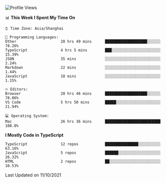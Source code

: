 <!--START_SECTION:waka-->
![Profile Views](http://img.shields.io/badge/Profile%20Views-7-blue)

📊 **This Week I Spent My Time On** 

```text
⌚︎ Time Zone: Asia/Shanghai

💬 Programming Languages: 
Other                    20 hrs 49 mins      ███████████████████░░░░░░   78.26% 
TypeScript               4 hrs 5 mins        ███░░░░░░░░░░░░░░░░░░░░░░   15.39% 
JSON                     35 mins             ░░░░░░░░░░░░░░░░░░░░░░░░░   2.24% 
Markdown                 22 mins             ░░░░░░░░░░░░░░░░░░░░░░░░░   1.44% 
JavaScript               18 mins             ░░░░░░░░░░░░░░░░░░░░░░░░░   1.15%

🔥 Editors: 
Browser                  20 hrs 46 mins      ███████████████████░░░░░░   78.06% 
VS Code                  5 hrs 50 mins       █████░░░░░░░░░░░░░░░░░░░░   21.94%

💻 Operating System: 
Mac                      26 hrs 36 mins      █████████████████████████   100.0%

```

**I Mostly Code in TypeScript** 

```text
TypeScript               12 repos            ███████████████░░░░░░░░░░   63.16% 
JavaScript               5 repos             ██████░░░░░░░░░░░░░░░░░░░   26.32% 
HTML                     2 repos             ██░░░░░░░░░░░░░░░░░░░░░░░   10.53%

```



 Last Updated on 11/10/2021
<!--END_SECTION:waka-->
